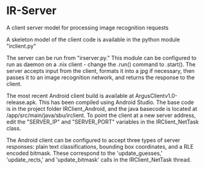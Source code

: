 # IR-Server
A client server model for processing image recognition requests

A skeleton model of the client code is available in the python module "irclient.py"

The server can be run from "irserver.py." This module can be configured to run as daemon on a .nix client - change the .run() command to .start(). The server accepts input from the client, formats it into a jpg if necessary, then passes it to an image recognition network, and returns the response to the client.

The most recent Android client build is available at ArgusClientv1.0-release.apk. This has been compiled using Android Studio. The base code is in the project folder IRClient_Android, and the java basecode is located at /app/src/main/java/sbu/irclient. To point the client at a new server address, edit the "SERVER_IP" and "SERVER_PORT" variables in the IRClient_NetTask class.

The Android client can be configured to accept three types of server responses: plain text classifications, bounding box coordinates, and a RLE encoded bitmask. These correspond to the 'update_guesses,' 'update_rects,' and 'update_bitmask' calls in the IRClient_NetTask thread.
